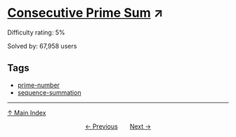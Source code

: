# [Consecutive Prime Sum](https://projecteuler.net/problem=50) ↗️

Difficulty rating: 5%

Solved by: 67,958 users
## Tags

- [prime-number](../tags/prime-number.md)
- [sequence-summation](../tags/sequence-summation.md)



---

[↑ Main Index](../README.md)


<div align=center><a href='49.md'>← Previous</a> &nbsp;&nbsp; &nbsp;&nbsp;  <a href='51.md'>Next →</a></div>
